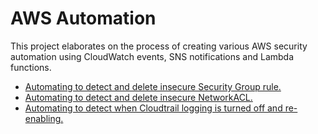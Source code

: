 # AWS Automation

This project elaborates on the process of creating various AWS security automation using CloudWatch events, SNS notifications and Lambda functions.

- [Automating to detect and delete insecure Security Group rule.](https://gitlab.com/chait408/detect-and-delete-insecure-security-group-rule-using-cloudwatch-and-lambda-function.)
- [Automating to detect and delete insecure NetworkACL.](https://gitlab.com/chait408/detect-and-delete-insecure-networkacl-entry-using-cloudwatch-and-lambda-function.)
- [Automating to detect when Cloudtrail logging is turned off and re-enabling.](https://gitlab.com/chait408/cloudtrailloggingoff)